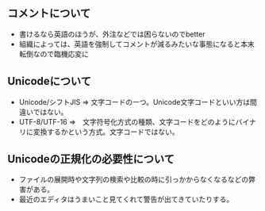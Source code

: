 ## コメントについて
- 書けるなら英語のほうが、外注などでは困らないのでbetter
- 組織によっては、英語を強制してコメントが減るみたいな事態になると本末転倒なので臨機応変に

## Unicodeについて
- Unicode/シフトJIS ⇒ 文字コードの一つ。Unicode文字コードといい方は間違いではない。
- UTF-8/UTF-16 ⇒　文字符号化方式の種類、文字コードをどのようにバイナリに変換するかという方式。文字コードではない。

## Unicodeの正規化の必要性について
- ファイルの展開時や文字列の検索や比較の時に引っかからなくなるなどの弊害がある。
- 最近のエディタはうまいこと見てくれて警告が出てきていたりする。
